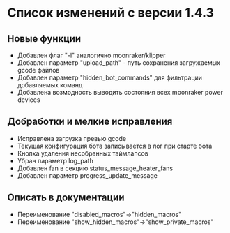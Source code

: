 # Список изменений с версии 1.4.3

## Новые функции

* Добавлен флаг "-l" аналогично moonraker/klipper
* Добавлен параметр "upload_path" - путь сохранения загружаемых gcode файлов
* Добавлен параметр "hidden_bot_commands" для фильтрации добавляемых команд
* Добавлена возмодность выводить состояния всех moonraker power devices


## Добработки и мелкие исправления
* Исправлена загрузка превью gcode
* Текущая конфигурация бота записывается в лог при старте бота
* Кнопка удаления несобранных таймлапсов
* Убран параметр log_path
* Добавлен fan в секцию status_message_heater_fans
* Добавлен параметр progress_update_message


## Описать в документации
* Переименование "disabled_macros"->"hidden_macros"
* Переименование "show_hidden_macros"->"show_private_macros"
